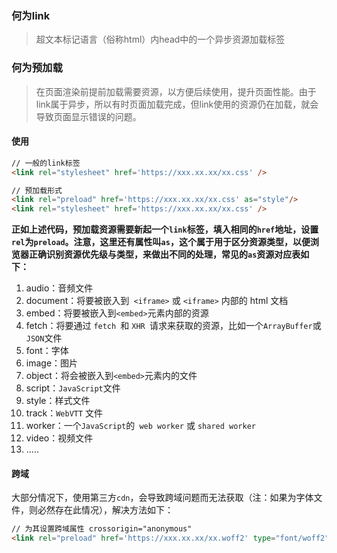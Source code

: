 ### 何为link

> 超文本标记语言（俗称html）内head中的一个异步资源加载标签

### 何为预加载

> 在页面渲染前提前加载需要资源，以方便后续使用，提升页面性能。由于link属于异步，所以有时页面加载完成，但link使用的资源仍在加载，就会导致页面显示错误的问题。

#### 使用

```html
// 一般的link标签
<link rel="stylesheet" href='https://xxx.xx.xx/xx.css' />

// 预加载形式
<link rel="preload" href='https://xxx.xx.xx/xx.css' as="style"/>
<link rel="stylesheet" href='https://xxx.xx.xx/xx.css' />
```

**正如上述代码，预加载资源需要新起一个`link`标签，填入相同的`href`地址，设置`rel`为`preload`。注意，这里还有属性叫`as`，这个属于用于区分资源类型，以便浏览器正确识别资源优先级与类型，来做出不同的处理，常见的`as`资源对应表如下：**

1. audio：音频文件
2. document：将要被嵌入到` <iframe>` 或 `<iframe>` 内部的 html 文档
3. embed：将要被嵌入到` <embed> `元素内部的资源
4. fetch：将要通过 `fetch `和 `XHR `请求来获取的资源，比如一个` ArrayBuffer `或` JSON `文件
5. font：字体
6. image：图片
7. object：将会被嵌入到`<embed>`元素内的文件
8. script：`JavaScript`文件
9. style：样式文件
10. track：`WebVTT` 文件
11. worker：一个` JavaScript `的` web worker` 或 `shared worker`
12. video：视频文件
13. .....

#### 跨域

大部分情况下，使用第三方`cdn`，会导致跨域问题而无法获取（注：如果为字体文件，则必然存在此情况），解决方法如下：

```html
// 为其设置跨域属性 crossorigin="anonymous"
<link rel="preload" href='https://xxx.xx.xx/xx.woff2' type="font/woff2" as="font" crossorigin="anonymous"/>
```

